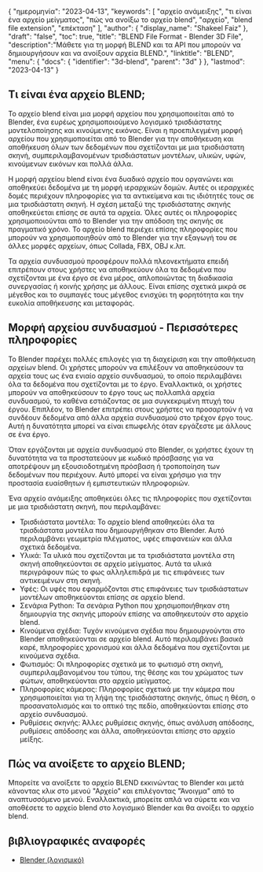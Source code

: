 {
"ημερομηνία": "2023-04-13",
  "keywords": [
"αρχείο ανάμειξης",
"τι είναι ένα αρχείο μείγματος",
"πώς να ανοίξω το αρχείο blend",
"αρχείο",
"blend file extension",
"επέκταση"
],
  "author": {
"display_name": "Shakeel Faiz"
},
"draft": "false",
"toc": true,
"title": "BLEND File Format - Blender 3D File",
  "description":"Μάθετε για τη μορφή BLEND και τα API που μπορούν να δημιουργήσουν και να ανοίξουν αρχεία BLEND.",
"linktitle": "BLEND",
  "menu": {
    "docs": {
      "identifier": "3d-blend",
      "parent": "3d"
}
},
"lastmod": "2023-04-13"
}

## Τι είναι ένα αρχείο BLEND;

Το αρχείο blend είναι μια μορφή αρχείου που χρησιμοποιείται από το Blender, ένα ευρέως χρησιμοποιούμενο λογισμικό τρισδιάστατης μοντελοποίησης και κινούμενης εικόνας. Είναι η προεπιλεγμένη μορφή αρχείου που χρησιμοποιείται από το Blender για την αποθήκευση και αποθήκευση όλων των δεδομένων που σχετίζονται με μια τρισδιάστατη σκηνή, συμπεριλαμβανομένων τρισδιάστατων μοντέλων, υλικών, υφών, κινούμενων εικόνων και πολλά άλλα.

Η μορφή αρχείου blend είναι ένα δυαδικό αρχείο που οργανώνει και αποθηκεύει δεδομένα με τη μορφή ιεραρχικών δομών. Αυτές οι ιεραρχικές δομές περιέχουν πληροφορίες για τα αντικείμενα και τις ιδιότητές τους σε μια τρισδιάστατη σκηνή. Η σχέση μεταξύ της τρισδιάστατης σκηνής αποθηκεύεται επίσης σε αυτά τα αρχεία. Όλες αυτές οι πληροφορίες χρησιμοποιούνται από το Blender για την απόδοση της σκηνής σε πραγματικό χρόνο. Το αρχείο blend περιέχει επίσης πληροφορίες που μπορούν να χρησιμοποιηθούν από το Blender για την εξαγωγή του σε άλλες μορφές αρχείων, όπως Collada, FBX, OBJ κ.λπ.

Τα αρχεία συνδυασμού προσφέρουν πολλά πλεονεκτήματα επειδή επιτρέπουν στους χρήστες να αποθηκεύουν όλα τα δεδομένα που σχετίζονται με ένα έργο σε ένα μέρος, απλοποιώντας τη διαδικασία συνεργασίας ή κοινής χρήσης με άλλους. Είναι επίσης σχετικά μικρά σε μέγεθος και το συμπαγές τους μέγεθος ενισχύει τη φορητότητα και την ευκολία αποθήκευσης και μεταφοράς.

## Μορφή αρχείου συνδυασμού - Περισσότερες πληροφορίες

Το Blender παρέχει πολλές επιλογές για τη διαχείριση και την αποθήκευση αρχείων blend. Οι χρήστες μπορούν να επιλέξουν να αποθηκεύσουν τα αρχεία τους ως ένα ενιαίο αρχείο συνδυασμού, το οποίο περιλαμβάνει όλα τα δεδομένα που σχετίζονται με το έργο. Εναλλακτικά, οι χρήστες μπορούν να αποθηκεύσουν το έργο τους ως πολλαπλά αρχεία συνδυασμού, το καθένα εστιάζοντας σε μια συγκεκριμένη πτυχή του έργου. Επιπλέον, το Blender επιτρέπει στους χρήστες να προσαρτούν ή να συνδέουν δεδομένα από άλλα αρχεία συνδυασμού στο τρέχον έργο τους. Αυτή η δυνατότητα μπορεί να είναι επωφελής όταν εργάζεστε με άλλους σε ένα έργο.

Όταν εργάζονται με αρχεία συνδυασμού στο Blender, οι χρήστες έχουν τη δυνατότητα να τα προστατεύουν με κωδικό πρόσβασης για να αποτρέψουν μη εξουσιοδοτημένη πρόσβαση ή τροποποίηση των δεδομένων που περιέχουν. Αυτό μπορεί να είναι χρήσιμο για την προστασία ευαίσθητων ή εμπιστευτικών πληροφοριών.

Ένα αρχείο ανάμειξης αποθηκεύει όλες τις πληροφορίες που σχετίζονται με μια τρισδιάστατη σκηνή, που περιλαμβάνει:

- Τρισδιάστατα μοντέλα: Το αρχείο blend αποθηκεύει όλα τα τρισδιάστατα μοντέλα που δημιουργήθηκαν στο Blender. Αυτό περιλαμβάνει γεωμετρία πλέγματος, υφές επιφανειών και άλλα σχετικά δεδομένα.
- Υλικά: Τα υλικά που σχετίζονται με τα τρισδιάστατα μοντέλα στη σκηνή αποθηκεύονται σε αρχείο μείγματος. Αυτά τα υλικά περιγράφουν πώς το φως αλληλεπιδρά με τις επιφάνειες των αντικειμένων στη σκηνή.
- Υφές: Οι υφές που εφαρμόζονται στις επιφάνειες των τρισδιάστατων μοντέλων αποθηκεύονται επίσης σε αρχείο blend.
- Σενάρια Python: Τα σενάρια Python που χρησιμοποιήθηκαν στη δημιουργία της σκηνής μπορούν επίσης να αποθηκευτούν στο αρχείο blend.
- Κινούμενα σχέδια: Τυχόν κινούμενα σχέδια που δημιουργούνται στο Blender αποθηκεύονται σε αρχείο blend. Αυτό περιλαμβάνει βασικά καρέ, πληροφορίες χρονισμού και άλλα δεδομένα που σχετίζονται με κινούμενα σχέδια.
- Φωτισμός: Οι πληροφορίες σχετικά με το φωτισμό στη σκηνή, συμπεριλαμβανομένου του τύπου, της θέσης και του χρώματος των φώτων, αποθηκεύονται στο αρχείο μείγματος.
- Πληροφορίες κάμερας: Πληροφορίες σχετικά με την κάμερα που χρησιμοποιείται για τη λήψη της τρισδιάστατης σκηνής, όπως η θέση, ο προσανατολισμός και το οπτικό της πεδίο, αποθηκεύονται επίσης στο αρχείο συνδυασμού.
- Ρυθμίσεις σκηνής: Άλλες ρυθμίσεις σκηνής, όπως ανάλυση απόδοσης, ρυθμίσεις απόδοσης και άλλα, αποθηκεύονται επίσης στο αρχείο μείξης.

## Πώς να ανοίξετε το αρχείο BLEND;
Μπορείτε να ανοίξετε το αρχείο BLEND εκκινώντας το Blender και μετά κάνοντας κλικ στο μενού "Αρχείο" και επιλέγοντας "Άνοιγμα" από το αναπτυσσόμενο μενού. Εναλλακτικά, μπορείτε απλά να σύρετε και να αποθέσετε το αρχείο blend στο λογισμικό Blender και θα ανοίξει το αρχείο blend.

## βιβλιογραφικές αναφορές
* [Blender (λογισμικό)](https://en.wikipedia.org/wiki/Blender_(software))


